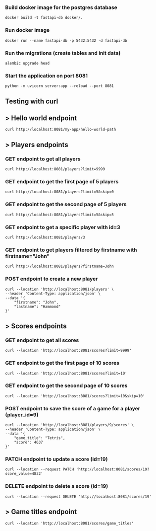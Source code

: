 ### Build docker image for the postgres database
```
docker build -t fastapi-db docker/.
```

### Run docker image
```
docker run --name fastapi-db -p 5432:5432 -d fastapi-db
```

### Run the migrations (create tables and init data)
```
alembic upgrade head
```

### Start the application on port 8081
```
python -m uvicorn server:app --reload --port 8081 
```

## Testing with curl
## \> Hello world endpoint
```
curl http://localhost:8081/my-app/hello-world-path
```

## \> Players endpoints
### GET endpoint to get all players
```
curl http://localhost:8081/players?limit=9999
```

### GET endpoint to get the first page of 5 players
```
curl http://localhost:8081/players?limit=5&skip=0
```

### GET endpoint to get the second page of 5 players
```
curl http://localhost:8081/players?limit=5&skip=5
```

### GET endpoint to get a specific player with id=3
```
curl http://localhost:8081/players/3
```

### GET endpoint to get players filtered by firstname with firstname="John"
```
curl http://localhost:8081/players?firstname=John
```

### POST endpoint to create a new player
```
curl --location 'http://localhost:8081/players' \
--header 'Content-Type: application/json' \
--data '{
    "firstname": "John",
    "lastname": "Hammond"
}'
```

## \> Scores endpoints
### GET endpoint to get all scores
```
curl --location 'http://localhost:8081/scores?limit=9999'
```

### GET endpoint to get the first page of 10 scores
```
curl --location 'http://localhost:8081/scores?limit=10'
```

### GET endpoint to get the second page of 10 scores
```
curl --location 'http://localhost:8081/scores?limit=10&skip=10'
```

### POST endpoint to save the score of a game for a player (player_id=9)
```
curl --location 'http://localhost:8081/players/9/scores' \
--header 'Content-Type: application/json' \
--data '{
    "game_title": "Tetris",
    "score": 4637
}'
```

### PATCH endpoint to update a score (id=19)
```
curl --location --request PATCH 'http://localhost:8081/scores/19?score_value=4832'
```

### DELETE endpoint to delete a score (id=19)
```
curl --location --request DELETE 'http://localhost:8081/scores/19'
```

## \> Game titles endpoint
```
curl --location 'http://localhost:8081/scores/game_titles'
```